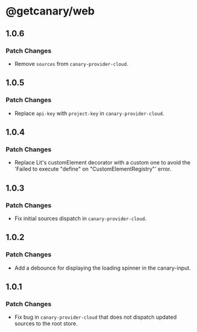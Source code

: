 # @getcanary/web

## 1.0.6

### Patch Changes

- Remove `sources` from `canary-provider-cloud`.

## 1.0.5

### Patch Changes

- Replace `api-key` with `project-key` in `canary-provider-cloud`.

## 1.0.4

### Patch Changes

- Replace Lit's customElement decorator with a custom one to avoid the 'Failed to execute "define" on "CustomElementRegistry"' error.

## 1.0.3

### Patch Changes

- Fix initial sources dispatch in `canary-provider-cloud`.

## 1.0.2

### Patch Changes

- Add a debounce for displaying the loading spinner in the canary-input.

## 1.0.1

### Patch Changes

- Fix bug in `canary-provider-cloud` that does not dispatch updated sources to the root store.
